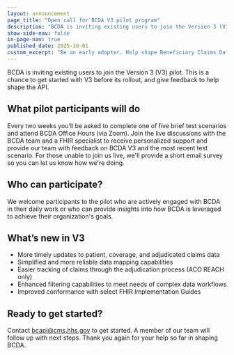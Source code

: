 ```yaml
---
layout: announcement
page_title: "Open call for BCDA V3 pilot program"
description: "BCDA is inviting existing users to join the Version 3 (V3) pilot. This is a chance to get started with V3 before its rollout, and give feedback to help shape the API."
show-side-nav: false
in-page-nav: true
published_date: 2025-10-01
custom_excerpt: "Be an early adopter. Help shape Beneficiary Claims Data API."
---
```


BCDA is inviting existing users to join the Version 3 (V3) pilot. This is a chance to get started with V3 before its rollout, and give feedback to help shape the API.

## What pilot participants will do

Every two weeks you’ll be asked to complete one of five brief test scenarios and attend BCDA Office Hours (via Zoom). Join the live discussions with the BCDA team and a FHIR specialist to receive personalized support and provide our team with feedback on BCDA V3 and the most recent test scenario. For those unable to join us live, we'll provide a short email survey so you can let us know how we're doing. 

## Who can participate? 

We welcome participants to the pilot who are actively engaged with BCDA in their daily work or who can provide insights into how BCDA is leveraged to achieve their organization's goals.

## What’s new in V3

- More timely updates to patient, coverage, and adjudicated claims data
- Simplified and more reliable data mapping capabilities
- Easier tracking of claims through the adjudication process (ACO REACH only)
- Enhanced filtering capabilities to meet needs of complex data workflows
- Improved conformance with select FHIR Implementation Guides

## Ready to get started?

Contact [bcapi@cms.hhs.gov](mailto:bcapi@cms.hhs.gov) to get started. A member of our team will follow up with next steps. 
Thank you again for your help so far in shaping BCDA.

